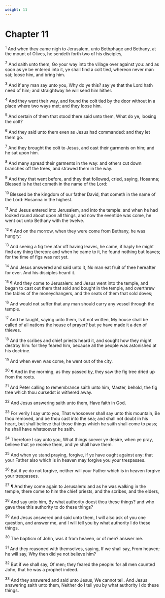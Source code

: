 ```yaml
---
weight: 11
---
```


# Chapter 11

<sup>1</sup> And when they came nigh to Jerusalem, unto Bethphage and Bethany, at the mount of Olives, he sendeth forth two of his disciples, 

<sup>2</sup> And saith unto them, Go your way into the village over against you: and as soon as ye be entered into it, ye shall find a colt tied, whereon never man sat; loose him, and bring him. 

<sup>3</sup> And if any man say unto you, Why do ye this? say ye that the Lord hath need of him; and straightway he will send him hither. 

<sup>4</sup> And they went their way, and found the colt tied by the door without in a place where two ways met; and they loose him. 

<sup>5</sup> And certain of them that stood there said unto them, What do ye, loosing the colt? 

<sup>6</sup> And they said unto them even as Jesus had commanded: and they let them go. 

<sup>7</sup> And they brought the colt to Jesus, and cast their garments on him; and he sat upon him. 

<sup>8</sup> And many spread their garments in the way: and others cut down branches off the trees, and strawed them in the way. 

<sup>9</sup> And they that went before, and they that followed, cried, saying, Hosanna; Blessed is he that cometh in the name of the Lord: 

<sup>10</sup> Blessed be the kingdom of our father David, that cometh in the name of the Lord: Hosanna in the highest. 

<sup>11</sup> And Jesus entered into Jerusalem, and into the temple: and when he had looked round about upon all things, and now the eventide was come, he went out unto Bethany with the twelve. 

<sup>12</sup> ¶ And on the morrow, when they were come from Bethany, he was hungry: 

<sup>13</sup> And seeing a fig tree afar off having leaves, he came, if haply he might find any thing thereon: and when he came to it, he found nothing but leaves; for the time of figs was not yet. 

<sup>14</sup> And Jesus answered and said unto it, No man eat fruit of thee hereafter for ever. And his disciples heard it. 

<sup>15</sup> ¶ And they come to Jerusalem: and Jesus went into the temple, and began to cast out them that sold and bought in the temple, and overthrew the tables of the moneychangers, and the seats of them that sold doves; 

<sup>16</sup> And would not suffer that any man should carry any vessel through the temple. 

<sup>17</sup> And he taught, saying unto them, Is it not written, My house shall be called of all nations the house of prayer? but ye have made it a den of thieves. 

<sup>18</sup> And the scribes and chief priests heard it, and sought how they might destroy him: for they feared him, because all the people was astonished at his doctrine. 

<sup>19</sup> And when even was come, he went out of the city. 

<sup>20</sup> ¶ And in the morning, as they passed by, they saw the fig tree dried up from the roots. 

<sup>21</sup> And Peter calling to remembrance saith unto him, Master, behold, the fig tree which thou cursedst is withered away. 

<sup>22</sup> And Jesus answering saith unto them, Have faith in God. 

<sup>23</sup> For verily I say unto you, That whosoever shall say unto this mountain, Be thou removed, and be thou cast into the sea; and shall not doubt in his heart, but shall believe that those things which he saith shall come to pass; he shall have whatsoever he saith. 

<sup>24</sup> Therefore I say unto you, What things soever ye desire, when ye pray, believe that ye receive them, and ye shall have them. 

<sup>25</sup> And when ye stand praying, forgive, if ye have ought against any: that your Father also which is in heaven may forgive you your trespasses. 

<sup>26</sup> But if ye do not forgive, neither will your Father which is in heaven forgive your trespasses. 

<sup>27</sup> ¶ And they come again to Jerusalem: and as he was walking in the temple, there come to him the chief priests, and the scribes, and the elders, 

<sup>28</sup> And say unto him, By what authority doest thou these things? and who gave thee this authority to do these things? 

<sup>29</sup> And Jesus answered and said unto them, I will also ask of you one question, and answer me, and I will tell you by what authority I do these things. 

<sup>30</sup> The baptism of John, was it from heaven, or of men? answer me. 

<sup>31</sup> And they reasoned with themselves, saying, If we shall say, From heaven; he will say, Why then did ye not believe him? 

<sup>32</sup> But if we shall say, Of men; they feared the people: for all men counted John, that he was a prophet indeed. 

<sup>33</sup> And they answered and said unto Jesus, We cannot tell. And Jesus answering saith unto them, Neither do I tell you by what authority I do these things. 


